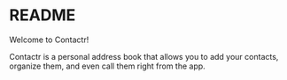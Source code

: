 # README

Welcome to Contactr!

Contactr is a personal address book that allows you to add your contacts, organize them, and even call them right from the app.